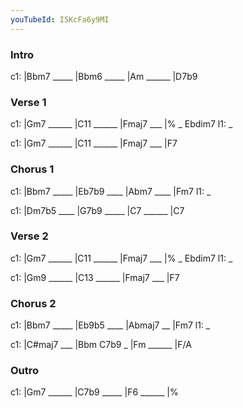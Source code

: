 ```yaml
---
youTubeId: I5KcFa6y9MI
---
```



### Intro

c1: |Bbm7 _____ |Bbm6 _____ |Am ______ |D7b9

### Verse 1

c1: |Gm7 ______ |C11 ______ |Fmaj7 ___ |% _ Ebdim7
l1:  _

c1: |Gm7 ______ |C11 ______ |Fmaj7 ___ |F7

### Chorus 1

c1: |Bbm7 _____ |Eb7b9 ____ |Abm7 ____ |Fm7
l1:  _

c1: |Dm7b5 ____ |G7b9 _____ |C7 ______ |C7

### Verse 2

c1: |Gm7 ______ |C11 ______ |Fmaj7 ___ |% _ Ebdim7
l1:  _

c1: |Gm9 ______ |C13 ______ |Fmaj7 ___ |F7

### Chorus 2

c1: |Bbm7 _____ |Eb9b5 ____ |Abmaj7 __ |Fm7
l1:  _

c1: |C#maj7 ___ |Bbm C7b9 _ |Fm ______ |F/A

### Outro

c1: |Gm7 ______ |C7b9 _____ |F6 ______ |%